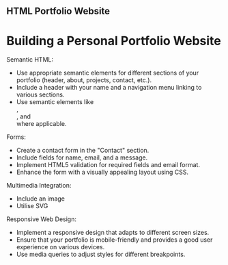 ## HTML Portfolio Website

# Building a Personal Portfolio Website

Semantic HTML:
- Use appropriate semantic elements for different sections of your portfolio (header, about, projects, contact, etc.).
- Include a header with your name and a navigation menu linking to various sections.
- Use semantic elements like <article>, <section>, and <footer> where applicable.

Forms:
- Create a contact form in the "Contact" section.
- Include fields for name, email, and a message.
- Implement HTML5 validation for required fields and email format.
- Enhance the form with a visually appealing layout using CSS.

Multimedia Integration:
- Include an image 
- Utilise SVG

Responsive Web Design:
- Implement a responsive design that adapts to different screen sizes.
- Ensure that your portfolio is mobile-friendly and provides a good user experience on various devices.
- Use media queries to adjust styles for different breakpoints.